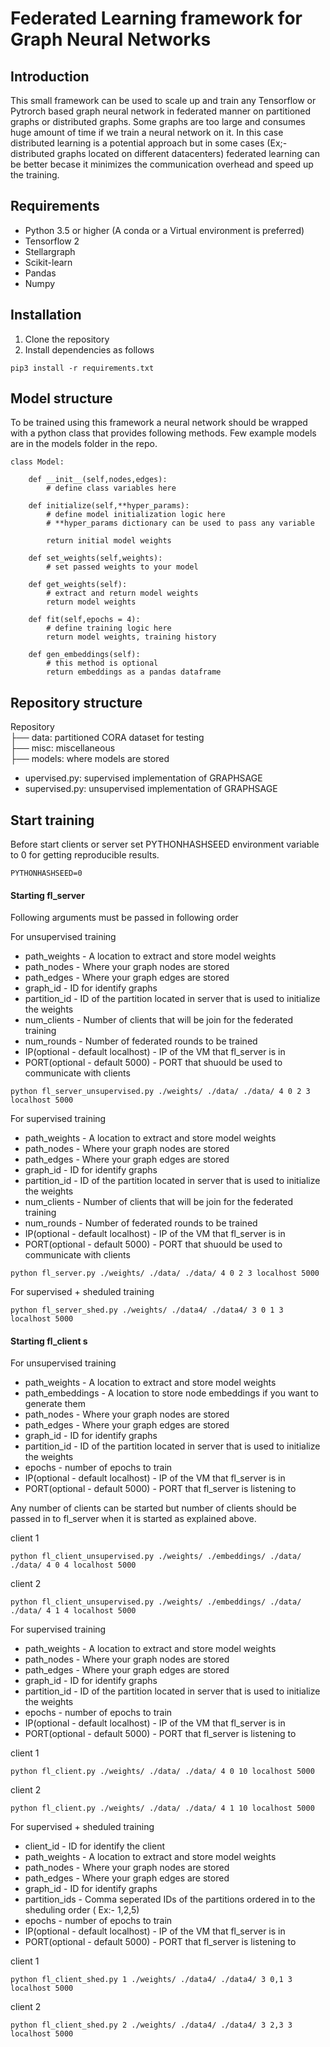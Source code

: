 # Federated Learning framework for Graph Neural Networks

## Introduction
This small framework can be used to scale up and train any Tensorflow or Pytrorch based graph neural network in federated manner on partitioned graphs or distributed graphs. Some graphs are too large and consumes huge amount of time if we train a neural network on it. In this case distributed learning is a potential approach but in some cases (Ex;- distributed graphs located on different datacenters) federated learning can be better becase it minimizes the communication overhead and speed up the training.

## Requirements

* Python 3.5 or higher (A conda or a Virtual environment is preferred)
* Tensorflow 2
* Stellargraph
* Scikit-learn
* Pandas
* Numpy

## Installation

1. Clone the repository
2. Install dependencies as follows

``` pip3 install -r requirements.txt ```

## Model structure
To be trained using this framework a neural network should be wrapped with a python class that provides following methods. Few example models are in the models folder in the repo.

```
class Model:

    def __init__(self,nodes,edges):
        # define class variables here

    def initialize(self,**hyper_params):
        # define model initialization logic here
        # **hyper_params dictionary can be used to pass any variable

        return initial model weights

    def set_weights(self,weights):
        # set passed weights to your model

    def get_weights(self):
        # extract and return model weights
        return model weights

    def fit(self,epochs = 4):
        # define training logic here
        return model weights, training history

    def gen_embeddings(self):
        # this method is optional
        return embeddings as a pandas dataframe

```
## Repository structure

Repository <br />
├── data: partitioned CORA dataset for testing <br />
├── misc: miscellaneous <br />
├── models: where models are stored <br />
* upervised.py: supervised implementation of GRAPHSAGE
* supervised.py: unsupervised implementation of GRAPHSAGE

## Start training

Before start clients or server set PYTHONHASHSEED environment variable to 0 for getting reproducible results.

```
PYTHONHASHSEED=0
```

#### Starting fl_server

Following arguments must be passed in following order <br />

For unsupervised training

* path_weights - A location to extract and store model weights
* path_nodes - Where your graph nodes are stored
* path_edges - Where your graph edges are stored
* graph_id - ID for identify graphs
* partition_id - ID of the partition located in server that is used to initialize the weights
* num_clients - Number of clients that will be join for the federated training
* num_rounds - Number of federated rounds to be trained
* IP(optional - default localhost) - IP of the VM that fl_server is in
* PORT(optional - default 5000) - PORT that shuould be used to communicate with clients

```
python fl_server_unsupervised.py ./weights/ ./data/ ./data/ 4 0 2 3 localhost 5000
```
For supervised training

* path_weights - A location to extract and store model weights
* path_nodes - Where your graph nodes are stored
* path_edges - Where your graph edges are stored
* graph_id - ID for identify graphs
* partition_id - ID of the partition located in server that is used to initialize the weights
* num_clients - Number of clients that will be join for the federated training
* num_rounds - Number of federated rounds to be trained
* IP(optional - default localhost) - IP of the VM that fl_server is in
* PORT(optional - default 5000) - PORT that shuould be used to communicate with clients

```
python fl_server.py ./weights/ ./data/ ./data/ 4 0 2 3 localhost 5000
```

For supervised + sheduled training

```
python fl_server_shed.py ./weights/ ./data4/ ./data4/ 3 0 1 3 localhost 5000
```


#### Starting fl_client s

For unsupervised training

* path_weights - A location to extract and store model weights
* path_embeddings - A location to store node embeddings if you want to generate them
* path_nodes - Where your graph nodes are stored
* path_edges - Where your graph edges are stored
* graph_id - ID for identify graphs
* partition_id - ID of the partition located in server that is used to initialize the weights
* epochs - number of epochs to train
* IP(optional - default localhost) - IP of the VM that fl_server is in
* PORT(optional - default 5000) - PORT that fl_server is listening to

Any number of clients can be started but number of clients should be passed in to fl_server when it is started as explained above. <br />

client 1
```
python fl_client_unsupervised.py ./weights/ ./embeddings/ ./data/ ./data/ 4 0 4 localhost 5000
```
client 2
```
python fl_client_unsupervised.py ./weights/ ./embeddings/ ./data/ ./data/ 4 1 4 localhost 5000
```

For supervised training

* path_weights - A location to extract and store model weights
* path_nodes - Where your graph nodes are stored
* path_edges - Where your graph edges are stored
* graph_id - ID for identify graphs
* partition_id - ID of the partition located in server that is used to initialize the weights
* epochs - number of epochs to train
* IP(optional - default localhost) - IP of the VM that fl_server is in
* PORT(optional - default 5000) - PORT that fl_server is listening to

client 1
```
python fl_client.py ./weights/ ./data/ ./data/ 4 0 10 localhost 5000
```
client 2
```
python fl_client.py ./weights/ ./data/ ./data/ 4 1 10 localhost 5000
```

For supervised + sheduled training

* client_id - ID for identify the client
* path_weights - A location to extract and store model weights
* path_nodes - Where your graph nodes are stored
* path_edges - Where your graph edges are stored
* graph_id - ID for identify graphs
* partition_ids - Comma seperated IDs of the partitions ordered in to the sheduling order ( Ex:- 1,2,5)
* epochs - number of epochs to train
* IP(optional - default localhost) - IP of the VM that fl_server is in
* PORT(optional - default 5000) - PORT that fl_server is listening to

client 1 
```
python fl_client_shed.py 1 ./weights/ ./data4/ ./data4/ 3 0,1 3 localhost 5000
```
client 2
```
python fl_client_shed.py 2 ./weights/ ./data4/ ./data4/ 3 2,3 3 localhost 5000
```
